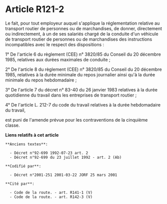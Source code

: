 # Article R121-2

Le fait, pour tout employeur auquel s'applique la réglementation relative au transport routier de personnes ou de
marchandises, de donner, directement ou indirectement, à un de ses salariés chargé de la conduite d'un véhicule de transport
routier de personnes ou de marchandises des instructions incompatibles avec le respect des dispositions :

1° De l'article 6 du règlement (CEE) n° 3820/85 du Conseil du 20 décembre 1985, relatives aux durées maximales de conduite ;

2° De l'article 8 du règlement (CEE) n° 3820/85 du Conseil du 20 décembre 1985, relatives à la durée minimale du repos
journalier ainsi qu'à la durée minimale du repos hebdomadaire ;

3° De l'article 7 du décret n° 83-40 du 26 janvier 1983 relatives à la durée quotidienne du travail dans les entreprises de
transport routier ;

4° De l'article L. 212-7 du code du travail relatives à la durée hebdomadaire du travail,

est puni de l'amende prévue pour les contraventions de la cinquième classe.

**Liens relatifs à cet article**

	**Anciens textes**:

	  - Décret n°92-699 1992-07-23 art. 2
	  - Décret n°92-699 du 23 juillet 1992 - art. 2 (Ab)

	**Codifié par**:

	  - Décret n°2001-251 2001-03-22 JORF 25 mars 2001

	**Cité par**:

	  - Code de la route. - art. R141-1 (V)
	  - Code de la route. - art. R142-3 (V)
